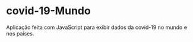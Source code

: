 # covid-19-Mundo

Aplicação feita com JavaScript para exibir dados da covid-19 no mundo e nos países.
